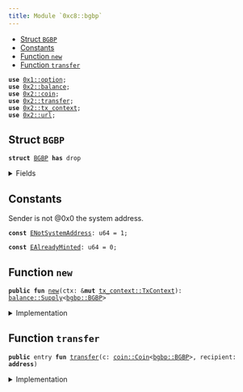 ```yaml
---
title: Module `0xc8::bgbp`
---
```




-  [Struct `BGBP`](#0xc8_bgbp_BGBP)
-  [Constants](#@Constants_0)
-  [Function `new`](#0xc8_bgbp_new)
-  [Function `transfer`](#0xc8_bgbp_transfer)


<pre><code><b>use</b> <a href="../move-stdlib/option.md#0x1_option">0x1::option</a>;
<b>use</b> <a href="../sui-framework/balance.md#0x2_balance">0x2::balance</a>;
<b>use</b> <a href="../sui-framework/coin.md#0x2_coin">0x2::coin</a>;
<b>use</b> <a href="../sui-framework/transfer.md#0x2_transfer">0x2::transfer</a>;
<b>use</b> <a href="../sui-framework/tx_context.md#0x2_tx_context">0x2::tx_context</a>;
<b>use</b> <a href="../sui-framework/url.md#0x2_url">0x2::url</a>;
</code></pre>



<a name="0xc8_bgbp_BGBP"></a>

## Struct `BGBP`



<pre><code><b>struct</b> <a href="../bfc-system/bgbp.md#0xc8_bgbp_BGBP">BGBP</a> <b>has</b> drop
</code></pre>



<details>
<summary>Fields</summary>


<dl>
<dt>
<code>dummy_field: bool</code>
</dt>
<dd>

</dd>
</dl>


</details>

<a name="@Constants_0"></a>

## Constants


<a name="0xc8_bgbp_ENotSystemAddress"></a>

Sender is not @0x0 the system address.


<pre><code><b>const</b> <a href="../bfc-system/bgbp.md#0xc8_bgbp_ENotSystemAddress">ENotSystemAddress</a>: u64 = 1;
</code></pre>



<a name="0xc8_bgbp_EAlreadyMinted"></a>



<pre><code><b>const</b> <a href="../bfc-system/bgbp.md#0xc8_bgbp_EAlreadyMinted">EAlreadyMinted</a>: u64 = 0;
</code></pre>



<a name="0xc8_bgbp_new"></a>

## Function `new`



<pre><code><b>public</b> <b>fun</b> <a href="../bfc-system/bgbp.md#0xc8_bgbp_new">new</a>(ctx: &<b>mut</b> <a href="../sui-framework/tx_context.md#0x2_tx_context_TxContext">tx_context::TxContext</a>): <a href="../sui-framework/balance.md#0x2_balance_Supply">balance::Supply</a>&lt;<a href="../bfc-system/bgbp.md#0xc8_bgbp_BGBP">bgbp::BGBP</a>&gt;
</code></pre>



<details>
<summary>Implementation</summary>


<pre><code><b>public</b> <b>fun</b> <a href="../bfc-system/bgbp.md#0xc8_bgbp_new">new</a>(ctx: &<b>mut</b> TxContext): Supply&lt;<a href="../bfc-system/bgbp.md#0xc8_bgbp_BGBP">BGBP</a>&gt; {
    <b>assert</b>!(<a href="../sui-framework/tx_context.md#0x2_tx_context_sender">tx_context::sender</a>(ctx) == @0x0, <a href="../bfc-system/bgbp.md#0xc8_bgbp_ENotSystemAddress">ENotSystemAddress</a>);
    <b>assert</b>!(<a href="../sui-framework/tx_context.md#0x2_tx_context_epoch">tx_context::epoch</a>(ctx) == 0, <a href="../bfc-system/bgbp.md#0xc8_bgbp_EAlreadyMinted">EAlreadyMinted</a>);
    <b>let</b> (cap, metadata) = <a href="../sui-framework/coin.md#0x2_coin_create_currency">coin::create_currency</a>(
        <a href="../bfc-system/bgbp.md#0xc8_bgbp_BGBP">BGBP</a> {},
        9,
        b"<a href="../bfc-system/bgbp.md#0xc8_bgbp_BGBP">BGBP</a>",
        b"Benfen GBP",
        b"",
        <a href="../move-stdlib/option.md#0x1_option_none">option::none</a>(),
        ctx
    );
    <a href="../sui-framework/transfer.md#0x2_transfer_public_freeze_object">transfer::public_freeze_object</a>(metadata);
    <a href="../sui-framework/coin.md#0x2_coin_treasury_into_supply">coin::treasury_into_supply</a>(cap)
}
</code></pre>



</details>

<a name="0xc8_bgbp_transfer"></a>

## Function `transfer`



<pre><code><b>public</b> entry <b>fun</b> <a href="../sui-framework/transfer.md#0x2_transfer">transfer</a>(c: <a href="../sui-framework/coin.md#0x2_coin_Coin">coin::Coin</a>&lt;<a href="../bfc-system/bgbp.md#0xc8_bgbp_BGBP">bgbp::BGBP</a>&gt;, recipient: <b>address</b>)
</code></pre>



<details>
<summary>Implementation</summary>


<pre><code><b>public</b> entry <b>fun</b> <a href="../sui-framework/transfer.md#0x2_transfer">transfer</a>(c: <a href="../sui-framework/coin.md#0x2_coin_Coin">coin::Coin</a>&lt;<a href="../bfc-system/bgbp.md#0xc8_bgbp_BGBP">BGBP</a>&gt;, recipient: <b>address</b>) {
    <a href="../sui-framework/transfer.md#0x2_transfer_public_transfer">transfer::public_transfer</a>(c, recipient)
}
</code></pre>



</details>
